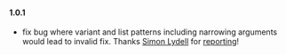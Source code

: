 #### 1.0.1
- fix bug where variant and list patterns including narrowing arguments would lead to invalid fix. Thanks [Simon Lydell](https://github.com/lydell) for [reporting](https://github.com/lue-bird/elm-review-no-catch-all-for-specific-remaining-patterns/issues/1)!
